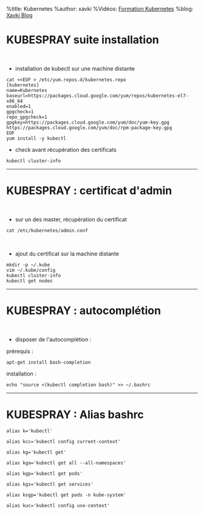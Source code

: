 %title: Kubernetes 
%author: xavki
%Vidéos: [Formation Kubernetes](https://www.youtube.com/playlist?list=PLn6POgpklwWqfzaosSgX2XEKpse5VY2v5)
%blog: [Xavki Blog](https://xavki.blog)

# KUBESPRAY suite installation



<br>

* installation de kubectl sur une machine distante

```
cat <<EOF > /etc/yum.repos.d/kubernetes.repo
[kubernetes]
name=Kubernetes
baseurl=https://packages.cloud.google.com/yum/repos/kubernetes-el7-x86_64
enabled=1
gpgcheck=1
repo_gpgcheck=1
gpgkey=https://packages.cloud.google.com/yum/doc/yum-key.gpg https://packages.cloud.google.com/yum/doc/rpm-package-key.gpg
EOF
yum install -y kubectl
```

* check avant récupération des certificats

```
kubectl cluster-info
```

-------------------------------------------------------------------


# KUBESPRAY : certificat d'admin


<br>

* sur un des master, récupération du certificat

```
cat /etc/kubernetes/admin.conf
```

<br>

* ajout du certificat sur la machine distante

```
mkdir -p ~/.kube
vim ~/.kube/config
kubectl cluster-info
kubectl get nodes
```

--------------------------------------------------------------------


# KUBESPRAY : autocomplétion



<br>

* disposer de l'autocomplétion :

prérequis :

```
apt-get install bash-completion
```

installation :

```
echo "source <(kubectl completion bash)" >> ~/.bashrc
```

---------------------------------------------------------------------


# KUBESPRAY : Alias bashrc


``` 
alias k='kubectl'

alias kcc='kubectl config current-context'

alias kg='kubectl get'

alias kga='kubectl get all --all-namespaces'

alias kgp='kubectl get pods'

alias kgs='kubectl get services'

alias ksgp='kubectl get pods -n kube-system'

alias kuc='kubectl config use-context'
```


